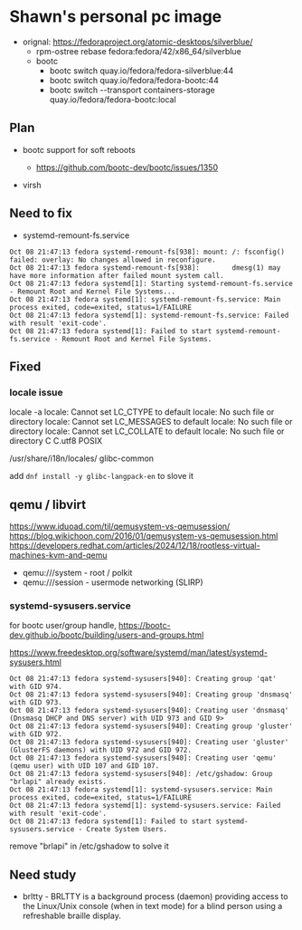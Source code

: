 # Shawn's personal pc image

- orignal: https://fedoraproject.org/atomic-desktops/silverblue/
  - rpm-ostree rebase fedora:fedora/42/x86_64/silverblue
  - bootc
    - bootc switch quay.io/fedora/fedora-silverblue:44
    - bootc switch quay.io/fedora/fedora-bootc:44
    - bootc switch --transport containers-storage quay.io/fedora/fedora-bootc:local

## Plan
- bootc support for soft reboots
  - https://github.com/bootc-dev/bootc/issues/1350

- virsh

## Need to fix
- systemd-remount-fs.service

```
Oct 08 21:47:13 fedora systemd-remount-fs[938]: mount: /: fsconfig() failed: overlay: No changes allowed in reconfigure.
Oct 08 21:47:13 fedora systemd-remount-fs[938]:        dmesg(1) may have more information after failed mount system call.
Oct 08 21:47:13 fedora systemd[1]: Starting systemd-remount-fs.service - Remount Root and Kernel File Systems...
Oct 08 21:47:13 fedora systemd[1]: systemd-remount-fs.service: Main process exited, code=exited, status=1/FAILURE
Oct 08 21:47:13 fedora systemd[1]: systemd-remount-fs.service: Failed with result 'exit-code'.
Oct 08 21:47:13 fedora systemd[1]: Failed to start systemd-remount-fs.service - Remount Root and Kernel File Systems.
```

## Fixed

### locale issue
locale -a
locale: Cannot set LC_CTYPE to default locale: No such file or directory
locale: Cannot set LC_MESSAGES to default locale: No such file or directory
locale: Cannot set LC_COLLATE to default locale: No such file or directory
C
C.utf8
POSIX

/usr/share/i18n/locales/
glibc-common

add `dnf install -y glibc-langpack-en` to slove it


## qemu / libvirt

https://www.iduoad.com/til/qemusystem-vs-qemusession/
https://blog.wikichoon.com/2016/01/qemusystem-vs-qemusession.html
https://developers.redhat.com/articles/2024/12/18/rootless-virtual-machines-kvm-and-qemu
- qemu:///system - root / polkit
- qemu:///session - usermode networking (SLIRP)

### systemd-sysusers.service

for bootc user/group handle, https://bootc-dev.github.io/bootc/building/users-and-groups.html

https://www.freedesktop.org/software/systemd/man/latest/systemd-sysusers.html

```
Oct 08 21:47:13 fedora systemd-sysusers[940]: Creating group 'qat' with GID 974.
Oct 08 21:47:13 fedora systemd-sysusers[940]: Creating group 'dnsmasq' with GID 973.
Oct 08 21:47:13 fedora systemd-sysusers[940]: Creating user 'dnsmasq' (Dnsmasq DHCP and DNS server) with UID 973 and GID 9>
Oct 08 21:47:13 fedora systemd-sysusers[940]: Creating group 'gluster' with GID 972.
Oct 08 21:47:13 fedora systemd-sysusers[940]: Creating user 'gluster' (GlusterFS daemons) with UID 972 and GID 972.
Oct 08 21:47:13 fedora systemd-sysusers[940]: Creating user 'qemu' (qemu user) with UID 107 and GID 107.
Oct 08 21:47:13 fedora systemd-sysusers[940]: /etc/gshadow: Group "brlapi" already exists.
Oct 08 21:47:13 fedora systemd[1]: systemd-sysusers.service: Main process exited, code=exited, status=1/FAILURE
Oct 08 21:47:13 fedora systemd[1]: systemd-sysusers.service: Failed with result 'exit-code'.
Oct 08 21:47:13 fedora systemd[1]: Failed to start systemd-sysusers.service - Create System Users.
```
remove "brlapi" in /etc/gshadow to solve it

## Need study
- brltty - BRLTTY is a background process (daemon) providing access to the Linux/Unix console (when in text mode) for a blind person using a refreshable braille display.

